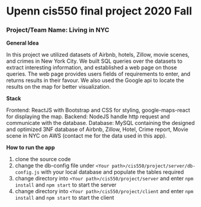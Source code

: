 # Upenn cis550 final project 2020 Fall
### Project/Team Name: Living in NYC


**General Idea**  

In this project we utilized datasets of Airbnb, hotels, Zillow, movie scenes, and crimes in New York
City. We built SQL queries over the datasets to extract interesting information, and established a
web page on those queries. The web page provides users fields of requirements to enter, and returns
results in their favour. We also used the Google api to locate the results on the map for better
visualization.


**Stack** 

Frontend: ReactJS with Bootstrap and CSS for styling, google-maps-react for displaying the map.
Backend: NodeJS handle http request and communicate with the database.
Database: MySQL containing the designed and optimized 3NF database of Airbnb, Zillow, Hotel, Crime report, Movie scene in NYC on AWS (contact me for the data used in this app).


**How to run the app** 

1. clone the source code
2. change the db-config file under ```<Your path>/cis550/project/server/db-config.js``` with your local database and populate the tables required
3. change directory into ```<Your path>/cis550/project/server``` and enter ```npm install``` and ```npm start``` to start the server
4. change directory into ```<Your path>/cis550/project/client``` and enter ```npm install``` and ```npm start``` to start the client

